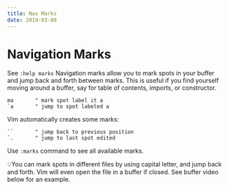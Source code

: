 ```yaml
---
title: Nav Marks
date: 2019-03-08
---
```


# Navigation Marks

<span class="sidenote">See `:help marks`</span>
Navigation marks allow you to mark spots in your buffer and jump back and forth between marks. This is useful if you find yourself moving around a buffer, say for table of contents, imports, or constructor.

```vim
ma       " mark spot label it a
`a       " jump to spot labeled a
```

Vim automatically creates some marks:

```vim
``       " jump back to previous position
`.       " jump to last spot edited
```

Use `:marks` command to see all available marks.

<span class="tip">💡</span>You can mark spots in different files by using capital letter, and jump back and forth. Vim will even open the file in a buffer if closed. See buffer video below for an example.
